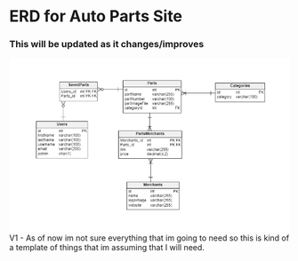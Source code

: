 # ERD for Auto Parts Site

### This will be updated as it changes/improves
![ERD](DesignImages/Erd.PNG)
V1 - As of now im not sure everything that im going to need so this is kind of a template of things that im assuming 
that I will need.